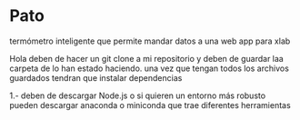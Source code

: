 # Pato
termómetro inteligente que permite mandar datos a una web app para xlab

Hola deben de hacer un git clone a mi repositorio y deben de guardar laa carpeta de lo han estado haciendo.
una vez que tengan todos los archivos guardados tendran que instalar dependencias

1.- deben de descargar Node.js o si quieren un entorno más robusto pueden descargar anaconda o miniconda que trae diferentes herramientas
